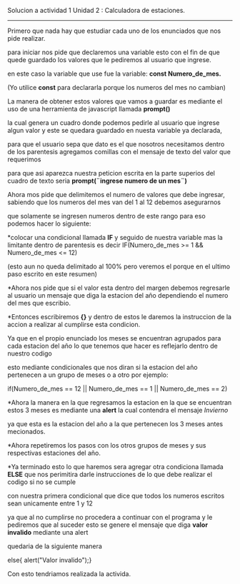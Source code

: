 Solucion a actividad 1 Unidad 2 : Calculadora de estaciones. 

------------------------------------------------------------- 

  

Primero que nada hay que estudiar cada uno de los enunciados que nos pide realizar. 

para iniciar nos pide que declaremos una variable esto con el fin de que quede guardado los valores que le pediremos al usuario que ingrese. 

en este caso la variable que use fue la variable: **const Numero_de_mes.** 

(Yo utilice **const** para declararla porque los numeros del mes no cambian) 

  

La manera de obtener estos valores que vamos a guardar es mediante el uso de una herramienta de javascript llamada **prompt()** 

la cual genera un cuadro donde podemos pedirle al usuario que ingrese algun valor y este se quedara guardado en nuesta variable ya declarada, 

para que el usuario sepa que dato es el que nosotros necesitamos dentro de los parentesis agregamos comillas con el mensaje de texto del valor que requerimos 

para que asi aparezca nuestra peticion escrita en la parte superios del cuadro de texto seria **prompt(¨ingrese numero de un mes¨)** 

  

Ahora mos pide que delimitemos el numero de valores que debe ingresar, sabiendo que los numeros del mes van del 1 al 12 debemos asegurarnos 

que solamente se ingresen numeros dentro de este rango para eso podemos hacer lo siguiente: 

*colocar una condicional llamada **IF** y seguido de nuestra variable mas la limitante dentro de parentesis es decir IF(Numero_de_mes >= 1 && Numero_de_mes <= 12) 

(esto aun no queda delimitado al 100% pero veremos el porque en el ultimo paso escrito en este resumen) 

  

*Ahora nos pide que si el valor esta dentro del margen debemos regresarle al usuario un mensaje que diga la estacion del año dependiendo el numero del mes que escribio. 

  

*Entonces escribiremos **{}** y dentro de estos le daremos la instruccion de la accion a realizar al cumplirse esta condicion. 

Ya que en el propio enunciado los meses se encuentran agrupados para cada estacion del año lo que tenemos que hacer es reflejarlo dentro de nuestro codigo 

esto mediante condicionales que nos diran si la estacion del año pertenecen a un grupo de meses o a otro por ejemplo: 

if(Numero_de_mes == 12 || Numero_de_mes == 1 || Numero_de_mes == 2)  

  

*Ahora la manera en la que regresamos la estacion en la que se encuentran estos 3 meses es mediante una **alert** la cual contendra el mensaje *Invierno* 

ya que esta es la estacion del año a la que pertenecen los 3 meses antes mecionados. 

  

*Ahora repetiremos los pasos con los otros grupos de meses y sus respectivas estaciones del año. 

  

*Ya terminado esto lo que haremos sera agregar otra condiciona llamada **ELSE** que nos perimitira darle instrucciones de lo que debe realizar el codigo si no se cumple  

con nuestra primera condicional que dice que todos los numeros escritos sean unicamente entre 1 y 12  

ya que al no cumplirse no procedera a continuar con el programa y le pediremos que al suceder esto se genere el mensaje que diga **valor invalido** mediante una alert 

quedaria de la siguiente manera 

else{ alert("Valor invalido");} 

  

Con esto tendriamos realizada la activida. 